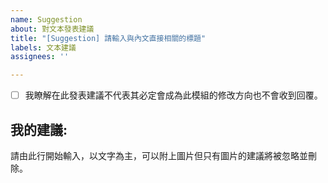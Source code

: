 ```yaml
---
name: Suggestion
about: 對文本發表建議
title: "[Suggestion] 請輸入與內文直接相關的標題"
labels: 文本建議
assignees: ''

---
```

- [ ] 我瞭解在此發表建議不代表其必定會成為此模組的修改方向也不會收到回覆。<!-- 確認後請將此行開頭的 [ ] 改為 [x] -->
## 我的建議:
請由此行開始輸入，以文字為主，可以附上圖片但只有圖片的建議將被忽略並刪除。
